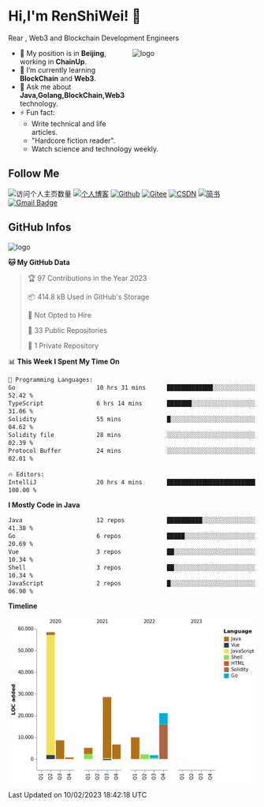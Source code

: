 <!--
**duktig666/duktig666** is a ✨ _special_ ✨ repository because its `README.md` (this file) appears on your GitHub profile.

Here are some ideas to get you started:

- 🔭 I’m currently working on ...
- 🌱 I’m currently learning ...
- 👯 I’m looking to collaborate on ...
- 🤔 I’m looking for help with ...
- 💬 Ask me about ...
- 📫 How to reach me: ...
- 😄 Pronouns: ...
- ⚡ Fun fact: ...

-->



# Hi,I'm RenShiWei! 👋
Rear , Web3 and Blockchain Development Engineers

<img src="https://github-readme-stats-git-masterrstaa-rickstaa.vercel.app/api?username=duktig666&show_icons=true&count_private=true&theme=vue" alt="logo" height="160" align="right" width="50%" />

- 🔭 My position is in **Beijing**, working in **ChainUp**.
- 🌱 I’m currently learning **BlockChain** and **Web3**.
- 💬 Ask me about **Java,Golang,BlockChain,Web3** technology.
- ⚡ Fun fact: 
  - Write technical and life articles.
  - "Hardcore fiction reader".
  - Watch science and technology weekly.

## Follow Me
![访问个人主页数量](https://komarev.com/ghpvc/?username=duktig666&color=green)
[![个人博客](https://img.shields.io/badge/-个人博客（duktig.cn）-c14438?style=flat-square&logo=B&logoColor=white)](https://duktig.cn/)
[![Github](https://img.shields.io/github/followers/duktig666?label=Github&style=social)](https://github.com/duktig666)
[![Gitee](https://img.shields.io/badge/-码云-EA4335?style=flat-square&logo=Gitee&logoColor=white)](https://gitee.com/duktig666)
[![CSDN](https://img.shields.io/badge/-CSDN-c14438?style=flat-square&logo=C&logoColor=white)](https://blog.csdn.net/qq_42937522?spm=1000.2115.3001.5343)
[![简书](https://img.shields.io/badge/-简书-c14438?style=flat-square&logo=简&logoColor=white)](https://www.jianshu.com/u/421632ec0dc8)
[![Gmail Badge](https://img.shields.io/badge/gmail-ren_shi_wei@qq.com-Green?style=flat-square&logo=Gmail&logoColor=white&link=mailto:ren_shi_wei@163.com)](mailto:ren_shi_wei@163.com)

## GitHub Infos
<img src="https://github-profile-trophy.vercel.app/?username=duktig666&theme=flat&column=7" alt="logo" height="160" align="center" style="margin: auto;" />

<!-- <a href="https://github.com/duktig666">
  <img src="https://github-readme-stats-git-masterrstaa-rickstaa.vercel.app/api/top-langs/?username=duktig666&layout=compact&theme=vue" />
</a>

[![Anser's wakatime stats](https://github-readme-stats.vercel.app/api/wakatime?username=duktig666&layout=compact&custom_title=Wakatime%20Stats%20(this%20week))](https://wakatime.com/@duktig666)

[![GitHub Streak](https://github-readme-streak-stats.herokuapp.com/?user=duktig666&theme=vue)](https://github.com/duktig666) -->

<!--START_SECTION:waka-->
**🐱 My GitHub Data** 

> 🏆 97 Contributions in the Year 2023
 > 
> 📦 414.8 kB Used in GitHub's Storage 
 > 
> 🚫 Not Opted to Hire
 > 
> 📜 33 Public Repositories 
 > 
> 🔑 1 Private Repository 
 > 
📊 **This Week I Spent My Time On** 

```text
💬 Programming Languages: 
Go                       10 hrs 31 mins      █████████████░░░░░░░░░░░░   52.42 % 
TypeScript               6 hrs 14 mins       ███████░░░░░░░░░░░░░░░░░░   31.06 % 
Solidity                 55 mins             █░░░░░░░░░░░░░░░░░░░░░░░░   04.62 % 
Solidity file            28 mins             ░░░░░░░░░░░░░░░░░░░░░░░░░   02.39 % 
Protocol Buffer          24 mins             ░░░░░░░░░░░░░░░░░░░░░░░░░   02.01 % 

🔥 Editors: 
IntelliJ                 20 hrs 4 mins       █████████████████████████   100.00 % 

```

**I Mostly Code in Java** 

```text
Java                     12 repos            ██████████░░░░░░░░░░░░░░░   41.38 % 
Go                       6 repos             █████░░░░░░░░░░░░░░░░░░░░   20.69 % 
Vue                      3 repos             ██░░░░░░░░░░░░░░░░░░░░░░░   10.34 % 
Shell                    3 repos             ██░░░░░░░░░░░░░░░░░░░░░░░   10.34 % 
JavaScript               2 repos             █░░░░░░░░░░░░░░░░░░░░░░░░   06.90 % 

```


**Timeline**

![Chart not found](https://raw.githubusercontent.com/duktig666/duktig666/main/charts/bar_graph.png) 


 Last Updated on 10/02/2023 18:42:18 UTC
<!--END_SECTION:waka-->

